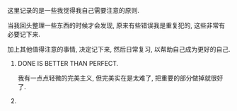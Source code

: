 这里记录的是一些我觉得我自己需要注意的原则.

当我回头整理一些东西的时候才会发现, 原来有些错误我是重复犯的, 这些非常有必要记下来.

加上其他值得注意的事情, 决定记下来, 然后日常复习, 以帮助自己成为更好的自己.



1. DONE IS BETTER THAN PERFECT.

   我有一点点轻微的完美主义, 但完美实在是太难了, 把重要的部分做掉就很好了.

2. 